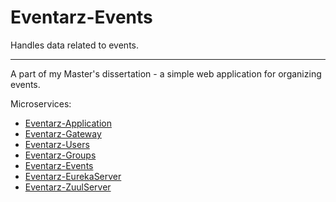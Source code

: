 # Eventarz-Events

Handles data related to events.

---

A part of my Master's dissertation - a simple web application for organizing events.

Microservices:

- [Eventarz-Application](https://github.com/Atloas/Eventarz-Application)
- [Eventarz-Gateway](https://github.com/Atloas/Eventarz-Gateway)
- [Eventarz-Users](https://github.com/Atloas/Eventarz-Users)
- [Eventarz-Groups](https://github.com/Atloas/Eventarz-Groups)
- [Eventarz-Events](https://github.com/Atloas/Eventarz-Events)
- [Eventarz-EurekaServer](https://github.com/Atloas/Eventarz-EurekaServer)
- [Eventarz-ZuulServer](https://github.com/Atloas/Eventarz-ZuulServer)
